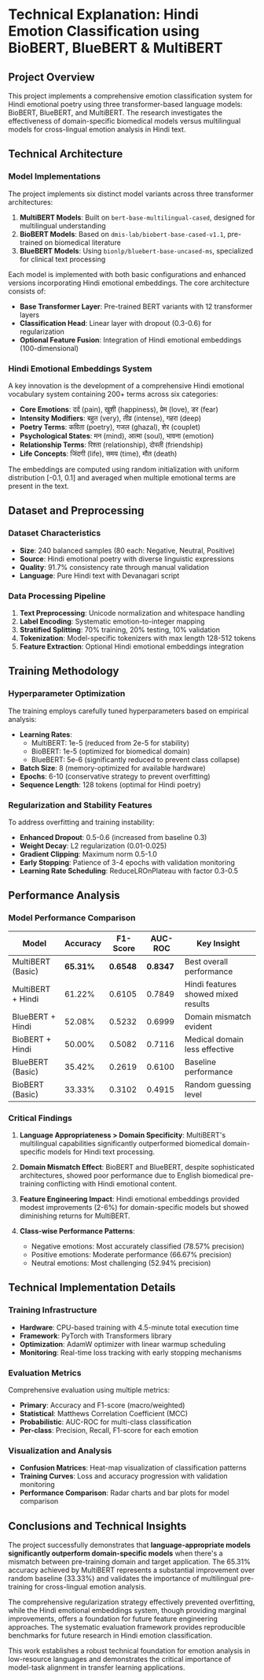 # Technical Explanation: Hindi Emotion Classification using BioBERT, BlueBERT & MultiBERT

## Project Overview

This project implements a comprehensive emotion classification system for Hindi emotional poetry using three transformer-based language models: BioBERT, BlueBERT, and MultiBERT. The research investigates the effectiveness of domain-specific biomedical models versus multilingual models for cross-lingual emotion analysis in Hindi text.

## Technical Architecture

### Model Implementations

The project implements six distinct model variants across three transformer architectures:

1. **MultiBERT Models**: Built on `bert-base-multilingual-cased`, designed for multilingual understanding
2. **BioBERT Models**: Based on `dmis-lab/biobert-base-cased-v1.1`, pre-trained on biomedical literature
3. **BlueBERT Models**: Using `bionlp/bluebert-base-uncased-ms`, specialized for clinical text processing

Each model is implemented with both basic configurations and enhanced versions incorporating Hindi emotional embeddings. The core architecture consists of:

- **Base Transformer Layer**: Pre-trained BERT variants with 12 transformer layers
- **Classification Head**: Linear layer with dropout (0.3-0.6) for regularization
- **Optional Feature Fusion**: Integration of Hindi emotional embeddings (100-dimensional)

### Hindi Emotional Embeddings System

A key innovation is the development of a comprehensive Hindi emotional vocabulary system containing 200+ terms across six categories:

- **Core Emotions**: दर्द (pain), खुशी (happiness), प्रेम (love), डर (fear)
- **Intensity Modifiers**: बहुत (very), तीव्र (intense), गहरा (deep)
- **Poetry Terms**: कविता (poetry), गजल (ghazal), शेर (couplet)
- **Psychological States**: मन (mind), आत्मा (soul), भावना (emotion)
- **Relationship Terms**: रिश्ता (relationship), दोस्ती (friendship)
- **Life Concepts**: जिंदगी (life), समय (time), मौत (death)

The embeddings are computed using random initialization with uniform distribution [-0.1, 0.1] and averaged when multiple emotional terms are present in the text.

## Dataset and Preprocessing

### Dataset Characteristics

- **Size**: 240 balanced samples (80 each: Negative, Neutral, Positive)
- **Source**: Hindi emotional poetry with diverse linguistic expressions
- **Quality**: 91.7% consistency rate through manual validation
- **Language**: Pure Hindi text with Devanagari script

### Data Processing Pipeline

1. **Text Preprocessing**: Unicode normalization and whitespace handling
2. **Label Encoding**: Systematic emotion-to-integer mapping
3. **Stratified Splitting**: 70% training, 20% testing, 10% validation
4. **Tokenization**: Model-specific tokenizers with max length 128-512 tokens
5. **Feature Extraction**: Optional Hindi emotional embeddings integration

## Training Methodology

### Hyperparameter Optimization

The training employs carefully tuned hyperparameters based on empirical analysis:

- **Learning Rates**:
  - MultiBERT: 1e-5 (reduced from 2e-5 for stability)
  - BioBERT: 1e-5 (optimized for biomedical domain)
  - BlueBERT: 5e-6 (significantly reduced to prevent class collapse)
- **Batch Size**: 8 (memory-optimized for available hardware)
- **Epochs**: 6-10 (conservative strategy to prevent overfitting)
- **Sequence Length**: 128 tokens (optimal for Hindi poetry)

### Regularization and Stability Features

To address overfitting and training instability:

- **Enhanced Dropout**: 0.5-0.6 (increased from baseline 0.3)
- **Weight Decay**: L2 regularization (0.01-0.025)
- **Gradient Clipping**: Maximum norm 0.5-1.0
- **Early Stopping**: Patience of 3-4 epochs with validation monitoring
- **Learning Rate Scheduling**: ReduceLROnPlateau with factor 0.3-0.5

## Performance Analysis

### Model Performance Comparison

| Model             | Accuracy   | F1-Score   | AUC-ROC    | Key Insight                         |
| ----------------- | ---------- | ---------- | ---------- | ----------------------------------- |
| MultiBERT (Basic) | **65.31%** | **0.6548** | **0.8347** | Best overall performance            |
| MultiBERT + Hindi | 61.22%     | 0.6105     | 0.7849     | Hindi features showed mixed results |
| BlueBERT + Hindi  | 52.08%     | 0.5232     | 0.6999     | Domain mismatch evident             |
| BioBERT + Hindi   | 50.00%     | 0.5082     | 0.7116     | Medical domain less effective       |
| BlueBERT (Basic)  | 35.42%     | 0.2619     | 0.6100     | Baseline performance                |
| BioBERT (Basic)   | 33.33%     | 0.3102     | 0.4915     | Random guessing level               |

### Critical Findings

1. **Language Appropriateness > Domain Specificity**: MultiBERT's multilingual capabilities significantly outperformed biomedical domain-specific models for Hindi text processing.

2. **Domain Mismatch Effect**: BioBERT and BlueBERT, despite sophisticated architectures, showed poor performance due to English biomedical pre-training conflicting with Hindi emotional content.

3. **Feature Engineering Impact**: Hindi emotional embeddings provided modest improvements (2-6%) for domain-specific models but showed diminishing returns for MultiBERT.

4. **Class-wise Performance Patterns**:
   - Negative emotions: Most accurately classified (78.57% precision)
   - Positive emotions: Moderate performance (66.67% precision)
   - Neutral emotions: Most challenging (52.94% precision)

## Technical Implementation Details

### Training Infrastructure

- **Hardware**: CPU-based training with 4.5-minute total execution time
- **Framework**: PyTorch with Transformers library
- **Optimization**: AdamW optimizer with linear warmup scheduling
- **Monitoring**: Real-time loss tracking with early stopping mechanisms

### Evaluation Metrics

Comprehensive evaluation using multiple metrics:

- **Primary**: Accuracy and F1-score (macro/weighted)
- **Statistical**: Matthews Correlation Coefficient (MCC)
- **Probabilistic**: AUC-ROC for multi-class classification
- **Per-class**: Precision, Recall, F1-score for each emotion

### Visualization and Analysis

- **Confusion Matrices**: Heat-map visualization of classification patterns
- **Training Curves**: Loss and accuracy progression with validation monitoring
- **Performance Comparison**: Radar charts and bar plots for model comparison

## Conclusions and Technical Insights

The project successfully demonstrates that **language-appropriate models significantly outperform domain-specific models** when there's a mismatch between pre-training domain and target application. The 65.31% accuracy achieved by MultiBERT represents a substantial improvement over random baseline (33.33%) and validates the importance of multilingual pre-training for cross-lingual emotion analysis.

The comprehensive regularization strategy effectively prevented overfitting, while the Hindi emotional embeddings system, though providing marginal improvements, offers a foundation for future feature engineering approaches. The systematic evaluation framework provides reproducible benchmarks for future research in Hindi emotion classification.

This work establishes a robust technical foundation for emotion analysis in low-resource languages and demonstrates the critical importance of model-task alignment in transfer learning applications.
